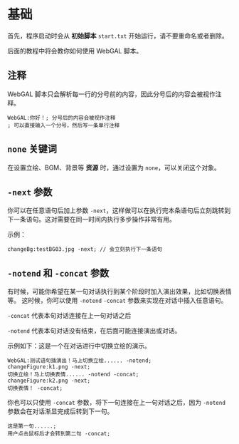 # 基础

首先，程序启动时会从 **初始脚本** `start.txt` 开始运行，请不要重命名或者删除。

后面的教程中将会教你如何使用 WebGAL 脚本。

## 注释

WebGAL 脚本只会解析每一行的分号前的内容，因此分号后的内容会被视作注释。

``` ws
WebGAL:你好！; 分号后的内容会被视作注释
; 可以直接输入一个分号，然后写一条单行注释
```

## `none` 关键词

在设置立绘、BGM、背景等 **资源** 时，通过设置为 `none`，可以关闭这个对象。

## `-next` 参数

你可以在任意语句后加上参数 `-next`，这样做可以在执行完本条语句后立刻跳转到下一条语句。这对需要在同一时间内执行多步操作非常有用。

示例：

``` ws
changeBg:testBG03.jpg -next; // 会立刻执行下一条语句
```

## `-notend` 和 `-concat` 参数

有时候，可能你希望在某一句对话执行到某个阶段时加入演出效果，比如切换表情等。
这时候，你可以使用 `-notend` `-concat` 参数来实现在对话中插入任意语句。

`-concat` 代表本句对话连接在上一句对话之后

`-notend` 代表本句对话没有结束，在后面可能连接演出或对话。

示例如下：这是一个在对话进行中切换立绘的演示。

``` ws
WebGAL:测试语句插演出！马上切换立绘...... -notend;
changeFigure:k1.png -next;
切换立绘！马上切换表情...... -notend -concat;
changeFigure:k2.png -next;
切换表情！ -concat;
```

你也可以只使用 `-concat` 参数，将下一句连接在上一句对话之后，因为 `-notend` 参数会在对话渐显完成后转到下一句。

``` ws
这是第一句......;
用户点击鼠标后才会转到第二句 -concat;
```
